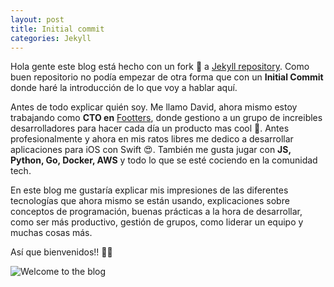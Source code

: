 ```yaml
---
layout: post
title: Initial commit
categories: Jekyll
---
```


Hola gente este blog está hecho con un fork 📠 a [Jekyll repository](https://github.com/barryclark/jekyll-now). Como buen repositorio no podía empezar de otra forma que con un **Initial Commit** donde haré la introducción de lo que voy a hablar aquí.

Antes de todo explicar quién soy. Me llamo David, ahora mismo estoy trabajando como **CTO en** [Footters](https://footters.com), donde gestiono a un grupo de increibles desarrolladores para hacer cada día un producto mas cool 🤩.
Antes profesionalmente y ahora en mis ratos libres me dedico a desarrollar aplicaciones para iOS con Swift 😍. También me gusta jugar con **JS, Python, Go, Docker, AWS** y todo lo que se esté cociendo en la comunidad tech. 

En este blog me gustaría explicar mis impresiones de las diferentes tecnologías que ahora mismo se están usando, explicaciones sobre conceptos de programación, buenas prácticas a la hora de desarrollar, como ser más productivo, gestión de grupos, como liderar un equipo y muchas cosas más. 

Así que bienvenidos!! 🤙🏼

![Welcome to the blog](https://media.giphy.com/media/OF0yOAufcWLfi/giphy.gif)